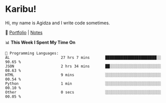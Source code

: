 # Karibu!
Hi, my name is Agidza and I write code sometimes.

🫧 [Portfolio](https://lynnagidza.github.io/) | [Notes](https://medium.com/me/stories/public)

<!--START_SECTION:waka-->
📊 **This Week I Spent My Time On** 

```text
💬 Programming Languages: 
AL                       27 hrs 7 mins       ███████████████████████░░   90.65 % 
JSON                     2 hrs 34 mins       ██░░░░░░░░░░░░░░░░░░░░░░░   08.63 % 
HTML                     9 mins              ░░░░░░░░░░░░░░░░░░░░░░░░░   00.54 % 
Python                   1 min               ░░░░░░░░░░░░░░░░░░░░░░░░░   00.10 % 
Other                    0 secs              ░░░░░░░░░░░░░░░░░░░░░░░░░   00.05 % 
```


<!--END_SECTION:waka-->
<!--#### 💟 **Digital Swag**
[![@agidza's Holopin board](https://holopin.me/agidza)](https://holopin.io/@agidza)
